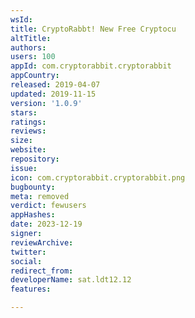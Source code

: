 ```yaml
---
wsId: 
title: CryptoRabbt! New Free Cryptocu
altTitle: 
authors: 
users: 100
appId: com.cryptorabbit.cryptorabbit
appCountry: 
released: 2019-04-07
updated: 2019-11-15
version: '1.0.9'
stars: 
ratings: 
reviews: 
size: 
website: 
repository: 
issue: 
icon: com.cryptorabbit.cryptorabbit.png
bugbounty: 
meta: removed
verdict: fewusers
appHashes: 
date: 2023-12-19
signer: 
reviewArchive: 
twitter: 
social: 
redirect_from: 
developerName: sat.ldt12.12
features: 

---
```


